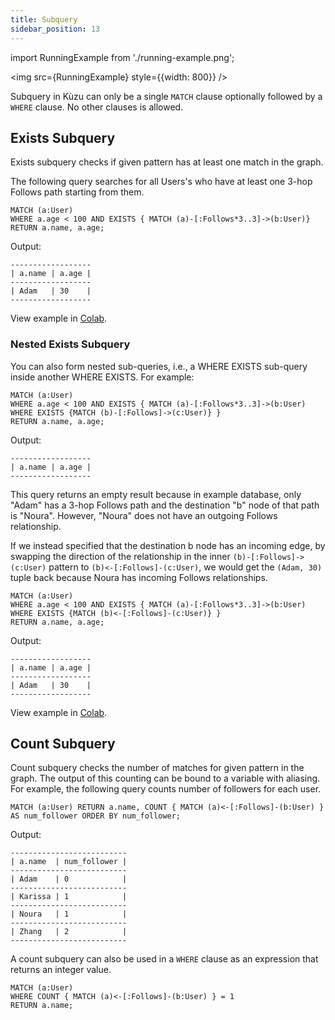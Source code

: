 ```yaml
---
title: Subquery
sidebar_position: 13
---
```

import RunningExample from './running-example.png';

<img src={RunningExample} style={{width: 800}} />

Subquery in Kùzu can only be a single `MATCH` clause optionally followed by a `WHERE` clause. No other clauses is allowed.

## Exists Subquery

Exists subquery checks if given pattern has at least one match in the graph.

The following query searches for all Users's who have at least one 3-hop Follows
path starting from them.

```
MATCH (a:User)
WHERE a.age < 100 AND EXISTS { MATCH (a)-[:Follows*3..3]->(b:User)} 
RETURN a.name, a.age;
```
Output:
```
------------------
| a.name | a.age |
------------------
| Adam   | 30    |
------------------
```
View example in [Colab](https://colab.research.google.com/drive/1NcR-xL4Rb7nprgbvk6N2dIP30oqyUucm#scrollTo=12JMqYmA3Iol).

### Nested Exists Subquery
You can also form nested sub-queries, i.e., a WHERE EXISTS sub-query inside another WHERE EXISTS. For example:

```
MATCH (a:User)
WHERE a.age < 100 AND EXISTS { MATCH (a)-[:Follows*3..3]->(b:User) WHERE EXISTS {MATCH (b)-[:Follows]->(c:User)} } 
RETURN a.name, a.age;
```
Output:
```
------------------
| a.name | a.age |
------------------
```
This query returns an empty result because in example database, only "Adam" has a 3-hop Follows path and the destination "b" node of that path is "Noura". However, "Noura" does not have an outgoing Follows relationship. 

If we instead specified that the destination b node has an incoming edge, by swapping the direction
of the relationship in the inner `(b)-[:Follows]->(c:User)` pattern to `(b)<-[:Follows]-(c:User)`, we would get the
`(Adam, 30)` tuple back because Noura has incoming Follows relationships.

```
MATCH (a:User)
WHERE a.age < 100 AND EXISTS { MATCH (a)-[:Follows*3..3]->(b:User) WHERE EXISTS {MATCH (b)<-[:Follows]-(c:User)} } 
RETURN a.name, a.age;
```
Output:
```
------------------
| a.name | a.age |
------------------
| Adam   | 30    |
------------------
```
View example in [Colab](https://colab.research.google.com/drive/1NcR-xL4Rb7nprgbvk6N2dIP30oqyUucm#scrollTo=iuHDzuVu3g7A).


## Count Subquery

Count subquery checks the number of matches for given pattern in the graph. The output of this counting can be bound to a variable with aliasing.
For example, the following query counts number of followers for each user.
```
MATCH (a:User) RETURN a.name, COUNT { MATCH (a)<-[:Follows]-(b:User) } AS num_follower ORDER BY num_follower;
```
Output:
```
--------------------------
| a.name  | num_follower |
--------------------------
| Adam    | 0            |
--------------------------
| Karissa | 1            |
--------------------------
| Noura   | 1            |
--------------------------
| Zhang   | 2            |
--------------------------
```
A count subquery can also be used in a `WHERE` clause as an expression that returns an integer value.

```
MATCH (a:User) 
WHERE COUNT { MATCH (a)<-[:Follows]-(b:User) } = 1
RETURN a.name;
```
